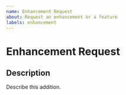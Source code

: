 ```yaml
---
name: Enhancement Request
about: Request an enhancement or a feature
labels: enhancement
---
```


# Enhancement Request #

## Description ##

Describe this addition.
